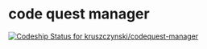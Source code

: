 # code quest manager

[ ![Codeship Status for kruszczynski/codequest-manager](https://codeship.com/projects/64f892b0-8c7e-0132-b104-6e5f8c02ac8f/status?branch=master)](https://codeship.com/projects/60468)